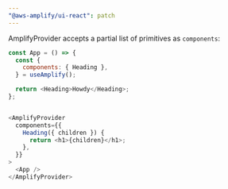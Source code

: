 ```yaml
---
"@aws-amplify/ui-react": patch
---
```


AmplifyProvider accepts a partial list of primitives as `components`:

```js
const App = () => {
  const {
    components: { Heading },
  } = useAmplify();

  return <Heading>Howdy</Heading>;
};


<AmplifyProvider
  components={{
    Heading({ children }) {
      return <h1>{children}</h1>;
    },
  }}
>
  <App />
</AmplifyProvider>
```
